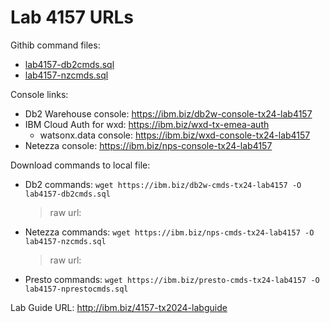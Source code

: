 # Lab 4157 URLs

Githib command files:
 - [lab4157-db2cmds.sql](lab4157-db2cmds.sql)
 - [lab4157-nzcmds.sql](lab4157-nzcmds.sql)

Console links:
 - Db2 Warehouse console:  https://ibm.biz/db2w-console-tx24-lab4157
 - IBM Cloud Auth for wxd: https://ibm.biz/wxd-tx-emea-auth
   - watsonx.data console:   https://ibm.biz/wxd-console-tx24-lab4157
 - Netezza console:        https://ibm.biz/nps-console-tx24-lab4157

Download commands to local file:
 - Db2 commands:     `wget https://ibm.biz/db2w-cmds-tx24-lab4157 -O lab4157-db2cmds.sql`
   > raw url:
 - Netezza commands: `wget https://ibm.biz/nps-cmds-tx24-lab4157 -O lab4157-nzcmds.sql`
   > raw url: 
 - Presto commands: `wget https://ibm.biz/presto-cmds-tx24-lab4157 -O lab4157-nprestocmds.sql`

Lab Guide URL: http://ibm.biz/4157-tx2024-labguide
